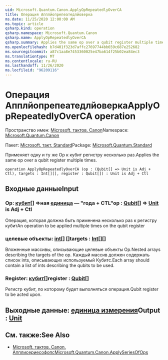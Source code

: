 ```yaml
---
uid: Microsoft.Quantum.Canon.ApplyOpRepeatedlyOverCA
title: Операция Апплйопрепеатедлйоверка
ms.date: 11/25/2020 12:00:00 AM
ms.topic: article
qsharp.kind: operation
qsharp.namespace: Microsoft.Quantum.Canon
qsharp.name: ApplyOpRepeatedlyOverCA
qsharp.summary: Applies the same op over a qubit register multiple times.
ms.openlocfilehash: b7d401f323d7affc27697744bb659c687e252682
ms.sourcegitcommit: a87c1aa8e7453360025e47ba614f25b02ea84ec3
ms.translationtype: MT
ms.contentlocale: ru-RU
ms.lasthandoff: 11/26/2020
ms.locfileid: "96209116"
---
```

# <a name="applyoprepeatedlyoverca-operation"></a><span data-ttu-id="c9963-102">Операция Апплйопрепеатедлйоверка</span><span class="sxs-lookup"><span data-stu-id="c9963-102">ApplyOpRepeatedlyOverCA operation</span></span>

<span data-ttu-id="c9963-103">Пространство имен: [Microsoft. тактов. Canon](xref:Microsoft.Quantum.Canon)</span><span class="sxs-lookup"><span data-stu-id="c9963-103">Namespace: [Microsoft.Quantum.Canon](xref:Microsoft.Quantum.Canon)</span></span>

<span data-ttu-id="c9963-104">Пакет: [Microsoft. такт. Standard](https://nuget.org/packages/Microsoft.Quantum.Standard)</span><span class="sxs-lookup"><span data-stu-id="c9963-104">Package: [Microsoft.Quantum.Standard](https://nuget.org/packages/Microsoft.Quantum.Standard)</span></span>


<span data-ttu-id="c9963-105">Применяет одну и ту же Op к кубит регистру несколько раз.</span><span class="sxs-lookup"><span data-stu-id="c9963-105">Applies the same op over a qubit register multiple times.</span></span>

```qsharp
operation ApplyOpRepeatedlyOverCA (op : (Qubit[] => Unit is Adj + Ctl), targets : Int[][], register : Qubit[]) : Unit is Adj + Ctl
```


## <a name="input"></a><span data-ttu-id="c9963-106">Входные данные</span><span class="sxs-lookup"><span data-stu-id="c9963-106">Input</span></span>

### <a name="op--qubit--unit--is-adj--ctl"></a><span data-ttu-id="c9963-107">Op: [кубит](xref:microsoft.quantum.lang-ref.qubit)[] =>ная [единица](xref:microsoft.quantum.lang-ref.unit)  — "года + CTL"</span><span class="sxs-lookup"><span data-stu-id="c9963-107">op : [Qubit](xref:microsoft.quantum.lang-ref.qubit)[] => [Unit](xref:microsoft.quantum.lang-ref.unit)  is Adj + Ctl</span></span>

<span data-ttu-id="c9963-108">Операция, которая должна быть применена несколько раз к регистру кубит</span><span class="sxs-lookup"><span data-stu-id="c9963-108">An operation to be applied multiple times on the qubit register</span></span>


### <a name="targets--int"></a><span data-ttu-id="c9963-109">целевые объекты: [int](xref:microsoft.quantum.lang-ref.int)[] []</span><span class="sxs-lookup"><span data-stu-id="c9963-109">targets : [Int](xref:microsoft.quantum.lang-ref.int)[][]</span></span>

<span data-ttu-id="c9963-110">Вложенные массивы, описывающие целевые объекты Op.</span><span class="sxs-lookup"><span data-stu-id="c9963-110">Nested arrays describing the targets of the op.</span></span> <span data-ttu-id="c9963-111">Каждый массив должен содержать список ints, описывающих используемый Кубитс.</span><span class="sxs-lookup"><span data-stu-id="c9963-111">Each array should contain a list of ints describing the qubits to be used.</span></span>


### <a name="register--qubit"></a><span data-ttu-id="c9963-112">Register: [кубит](xref:microsoft.quantum.lang-ref.qubit)[]</span><span class="sxs-lookup"><span data-stu-id="c9963-112">register : [Qubit](xref:microsoft.quantum.lang-ref.qubit)[]</span></span>

<span data-ttu-id="c9963-113">Регистр кубит, по которому будет выполняться операция.</span><span class="sxs-lookup"><span data-stu-id="c9963-113">Qubit register to be acted upon.</span></span>



## <a name="output--unit"></a><span data-ttu-id="c9963-114">Выходные данные: [единица измерения](xref:microsoft.quantum.lang-ref.unit)</span><span class="sxs-lookup"><span data-stu-id="c9963-114">Output : [Unit](xref:microsoft.quantum.lang-ref.unit)</span></span>



## <a name="see-also"></a><span data-ttu-id="c9963-115">См. также:</span><span class="sxs-lookup"><span data-stu-id="c9963-115">See Also</span></span>

- [<span data-ttu-id="c9963-116">Microsoft. тактов. Canon. Апплисериесофопс</span><span class="sxs-lookup"><span data-stu-id="c9963-116">Microsoft.Quantum.Canon.ApplySeriesOfOps</span></span>](xref:Microsoft.Quantum.Canon.ApplySeriesOfOps)